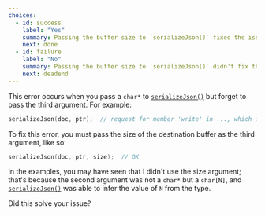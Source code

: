 ```yaml
---
choices:
  - id: success
    label: "Yes"
    summary: Passing the buffer size to `serializeJson()` fixed the issue
    next: done
  - id: failure
    label: "No"
    summary: Passing the buffer size to `serializeJson()` didn't fix the issue
    next: deadend
---
```


This error occurs when you pass a `char*` to [`serializeJson()`](/v6/api/json/serializejson/) but forget to pass the third argument.
For example:

```c++
serializeJson(doc, ptr);  // request for member 'write' in ..., which is of non-class type 'char*' 
```

To fix this error, you must pass the size of the destination buffer as the third argument, like so:

```c++
serializeJson(doc, ptr, size);  // OK
```

In the examples, you may have seen that I didn't use the size argument; that's because the second argument was not a `char*` but a `char[N]`, and [`serializeJson()`](/v6/api/json/serializejson/) was able to infer the value of `N` from the type.

Did this solve your issue?